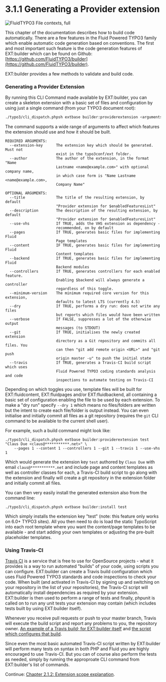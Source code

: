 3.1.1 Generating a Provider extension
=====================================

![FluidTYPO3 File contexts, full](../Images/FileContext/Full.svgz)

This chapter of the documentation describes how to build code automatically. There are a few features in the Fluid Powered TYPO3
family which enable automatic code generation based on conventions. The first and most important such feature is the code
generation features of EXT:builder which can be found on Github: [https://github.com/FluidTYPO3/builder](https://github.com/FluidTYPO3/builder).

EXT:builder provides a few methods to validate and build code.

### Generating a Provider Extension

By running this CLI Command made available by EXT:builder, you can create a skeleton extension with a basic set of files and
configuration by using just a single command (from your TYPO3 document root):

```bash
./typo3/cli_dispatch.phpsh extbase builder:providerextension <arguments>
```

The command supports a wide range of arguments to affect which features the extension should use and how it should be built.

```plain
REQUIRED ARGUMENTS:
  --extension-key      The extension key which should be generated. Must not
                       exist in the typo3conf/ext folder.
  --author             The author of the extension, in the format "Name
                       Lastname <name@example.com>" with optional company name,
                       in which case form is "Name Lastname <name@example.com>,
                       Company Name"

OPTIONAL ARGUMENTS:
  --title              The title of the resulting extension, by default
                       "Provider extension for $enabledFeaturesList"
  --description        The description of the resulting extension, by default
                       "Provider extension for $enabledFeaturesList"
  --use-vhs            If TRUE, adds the VHS extension as dependency -
                       recommended, on by default
  --pages              If TRUE, generates basic files for implementing Fluid
                       Page templates
  --content            IF TRUE, generates basic files for implementing Fluid
                       Content templates
  --backend            If TRUE, generates basic files for implementing Fluid
                       Backend modules
  --controllers        If TRUE, generates controllers for each enabled feature.
                       Enabling $backend will always generate a controller
                       regardless of this toggle.
  --minimum-version    The minimum required core version for this extension,
                       defaults to latest LTS (currently 4.5)
  --dry                If TRUE, performs a dry run: does not write any files
                       but reports which files would have been written
  --verbose            If FALSE, suppresses a lot of the otherwise output
                       messages (to STDOUT)
  --git                If TRUE, initialises the newly created extension
                       directory as a Git repository and commits all files. You
                       can then "git add remote origin <URL>" and "git push
                       origin master -u" to push the initial state
  --travis             If TRUE, generates a Travis-CI build script which uses
                       Fluid Powered TYPO3 coding standards analysis and code
                       inspections to automate testing on Travis-CI
```

Depending on which toggles you use, template files will be built for EXT:fluidcontent, EXT:fluidpages and/or EXT:fluidbackend,
all containing a basic set of configuration enabling the file to be used by each extension. To make a "dry run" specify `--dry 1`
which means no files/folders are written but the intent to create each file/folder is output instead. You can even initialise
and initially commit all files as a git repository (requires the `git` CLI command to be available to the current shell user).

For example, such a build command might look like:

```shell
./typo3/cli_dispatch.phpsh extbase builder:providerextension test "Claus Due <claus@***********.net>" \
	--pages 1 --content 1 --controllers 1 --git 1 --travis 1 --use-vhs 1
```

Which would generate the extension key `test` authored by `Claus Due` with email `claus@***********.net` and include page and
content templates as well as controller classes for each, a Travis-CI build script to go along with the extension and finally will
create a git repository in the extension folder and initially commit all files.

You can then very easily install the generated extension also from the command line:

```shell
./typo3/cli_dispatch.phpsh extbase builder:install test
```

Which simply installs the extension key "test" (note: this feature only works on 6.0+ TYPO3 sites). All you then need to do is
load the static TypoScript into each root template where you want the content/page templates to be available - and start adding
your own templates or adjusting the pre-built placeholder templates.

### Using Travis-CI

[Travis CI](https://travis-ci.org/) is a service that is free to use for OpenSource projects - what it provides is a way to run
automated "builds" of your code, using scripts you can configure. EXT:builder can create a Travis build configuration which uses
Fluid Powered TYPO3 standards and code inspections to check your code. When built (and activated in Travis-CI by signing up and
switching on your repository in the list of your repositories), the Travis-CI script will automatically install dependencies as
required by your extension. EXT:builder is then used to perform a range of tests and finally, phpunit is called on to run any unit
tests your extension may contain (which includes tests built by using EXT:builder itself).

Whenever you receive pull requests or push to your master branch, Travis will execute the build script and report any problems to
you, the repository owner. [An example of a Travis build; for EXT:builder itself](https://travis-ci.org/FluidTYPO3/builder) and
[the script which configures that build](https://github.com/FluidTYPO3/builder/blob/master/.travis.yml).

Since even the most basic automated Travis-CI script written by EXT:builder will perform many tests on syntax in both PHP and
Fluid you are highly encouraged to use Travis-CI. But you can of course also perform the tests as needed, simply by running the
approproate CLI command from EXT:builder's list of commands.

Continue: [Chapter 2.1.2: Extension scope explanation](2.1.2.ExtensionScopeExplanation).
